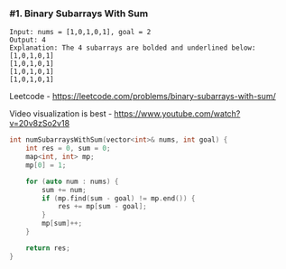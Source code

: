### #1. Binary Subarrays With Sum

```
Input: nums = [1,0,1,0,1], goal = 2
Output: 4
Explanation: The 4 subarrays are bolded and underlined below:
[1,0,1,0,1]
[1,0,1,0,1]
[1,0,1,0,1]
[1,0,1,0,1]
```

Leetcode - https://leetcode.com/problems/binary-subarrays-with-sum/

Video visualization is best - https://www.youtube.com/watch?v=20v8zSo2v18

```cpp
int numSubarraysWithSum(vector<int>& nums, int goal) {
    int res = 0, sum = 0;
    map<int, int> mp;
    mp[0] = 1;

    for (auto num : nums) {
        sum += num;
        if (mp.find(sum - goal) != mp.end()) {
            res += mp[sum - goal];
        }
        mp[sum]++;
    }

    return res;
}
```
